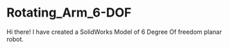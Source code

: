# Rotating_Arm_6-DOF
Hi there! I have created a SolidWorks Model of 6 Degree Of freedom planar robot.
